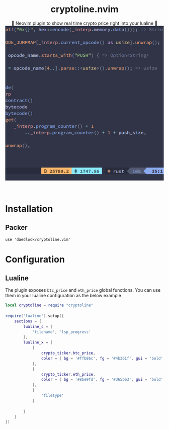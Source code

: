 <h1 align="center">cryptoline.nvim</h1>
<p align="center">
🚀 Neovim plugin to show real time crypto price right into your lualine 🚀

<br/>
<img src="assets/screenshot.png"/>
</p>



<br/>


# Installation
## Packer
```
use 'daedlock/cryptoline.vim'
```

# Configuration
## Lualine

The plugin exposes `btc_price` and `eth_price` global functions. You can use them in your lualine configuration as the below example
```lua
local cryptoline = require "cryptoline"

require('lualine').setup({
    sections = {
        lualine_c = {
            'filename', 'lsp_progress'
        },
        lualine_x = {
            {
                crypto_ticker.btc_price,
                color = { bg = '#ffb86c', fg = '#4b361f', gui = 'bold' }
            },
            {
                crypto_ticker.eth_price,
                color = { bg = '#8be9fd', fg = '#365b63', gui = 'bold' }
            },
            {
                'filetype'
            }

        }
    }
})

```
